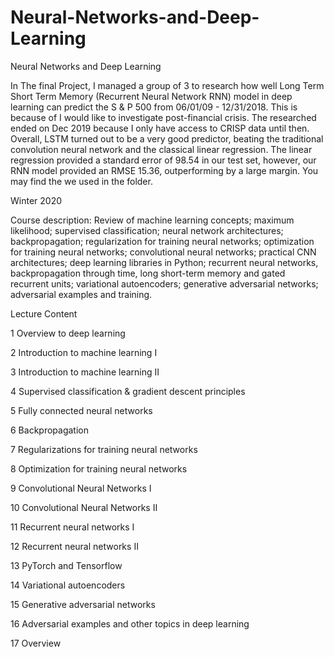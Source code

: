# Neural-Networks-and-Deep-Learning
Neural Networks and Deep Learning

In The final Project, I managed a group of 3 to research how well Long Term Short Term Memory (Recurrent Neural Network RNN) model in deep learning can predict the S & P 500 from 06/01/09 - 12/31/2018. This is because of I would like to investigate post-financial crisis. The researched ended on Dec 2019 because I only have access to CRISP data until then. Overall, LSTM turned out to be a very good predictor, beating the traditional convolution neural network and the classical linear regression. The linear regression provided a standard error of 98.54 in our test set, however, our RNN model provided an RMSE 15.36, outperforming by a large margin. You may find the we used in the folder.


Winter 2020

Course description: Review of machine learning concepts; maximum likelihood; supervised classification; neural network architectures; backpropagation; regularization for training neural networks; optimization for training neural networks; convolutional neural networks; practical CNN architectures; deep learning libraries in Python; recurrent neural networks, backpropagation through time, long short-term memory and gated recurrent units; variational autoencoders; generative adversarial networks; adversarial examples and training.

Lecture Content

1 Overview to deep learning

2 Introduction to machine learning I

3 Introduction to machine learning II

4 Supervised classification & gradient descent principles

5 Fully connected neural networks

6 Backpropagation

7 Regularizations for training neural networks

8 Optimization for training neural networks

9 Convolutional Neural Networks I

10 Convolutional Neural Networks II

11 Recurrent neural networks I

12 Recurrent neural networks II

13 PyTorch and Tensorflow

14 Variational autoencoders

15 Generative adversarial networks

16 Adversarial examples and other topics in deep learning

17 Overview

